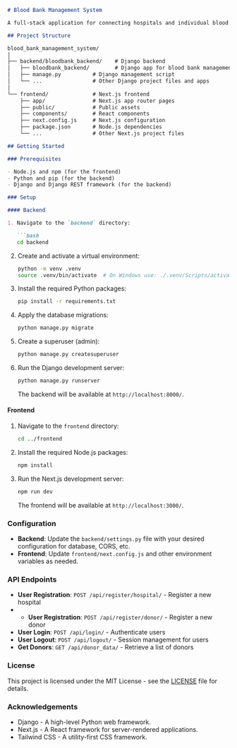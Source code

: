 ```markdown
# Blood Bank Management System

A full-stack application for connecting hospitals and individual blood donors. This project consists of a frontend built with Next.js and a backend built with Django.

## Project Structure

blood_bank_management_system/
│
├── backend/bloodbank_backend/    # Django backend
│   ├── bloodbank_backend/        # Django app for blood bank management
│   ├── manage.py          # Django management script
│   └── ...                # Other Django project files and apps
│
└── frontend/              # Next.js frontend
    ├── app/               # Next.js app router pages
    ├── public/            # Public assets
    ├── components/        # React components
    ├── next.config.js     # Next.js configuration
    ├── package.json       # Node.js dependencies
    └── ...                # Other Next.js project files

## Getting Started

### Prerequisites

- Node.js and npm (for the frontend)
- Python and pip (for the backend)
- Django and Django REST framework (for the backend)

### Setup

#### Backend

1. Navigate to the `backend` directory:

   ```bash
   cd backend
   ```

2. Create and activate a virtual environment:

   ```bash
   python -m venv .venv
   source .venv/bin/activate  # On Windows use: ./.venv/Scripts/activate
   ```

3. Install the required Python packages:

   ```bash
   pip install -r requirements.txt
   ```

4. Apply the database migrations:

   ```bash
   python manage.py migrate
   ```

5. Create a superuser (admin):

   ```bash
   python manage.py createsuperuser
   ```

6. Run the Django development server:

   ```bash
   python manage.py runserver
   ```

   The backend will be available at `http://localhost:8000/`.

#### Frontend

1. Navigate to the `frontend` directory:

   ```bash
   cd ../frontend
   ```

2. Install the required Node.js packages:

   ```bash
   npm install
   ```

3. Run the Next.js development server:

   ```bash
   npm run dev
   ```

   The frontend will be available at `http://localhost:3000/`.

### Configuration

- **Backend**: Update the `backend/settings.py` file with your desired configuration for database, CORS, etc.
- **Frontend**: Update `frontend/next.config.js` and other environment variables as needed.

### API Endpoints

- **User Registration**: `POST /api/register/hospital/` - Register a new hospital
- - **User Registration**: `POST /api/register/donor/` - Register a new donor
- **User Login**: `POST /api/login/` - Authenticate users
- **User Logout**: `POST /api/logout/` - Session management for users
- **Get Donors**: `GET /api/donor_data/` - Retrieve a list of donors

### License

This project is licensed under the MIT License - see the [LICENSE](LICENSE) file for details.

### Acknowledgements

- Django - A high-level Python web framework.
- Next.js - A React framework for server-rendered applications.
- Tailwind CSS - A utility-first CSS framework.
```
